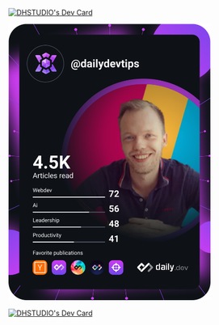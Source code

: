 <a href="https://app.daily.dev/DailyDevTips"><img src="[https://github.com/davidhubber/davidhubber/blob/master/devcard.svg](https://github.com/DavidHubber/DavidHubber/blob/main/devcard.svg)" width="400" alt="DHSTUDIO's Dev Card"/></a>

<a href="https://app.daily.dev/DailyDevTips"><img src="https://github.com/rebelchris/rebelchris/blob/master/devcard.svg" width="400" alt="Chris Bongers's Dev Card"/></a>


<a href="https://app.daily.dev/DHSTUDIO"><img src="https://api.daily.dev/devcards/534cebed933d432894e7c5eada98fe42.png?r=2vm" width="400" alt="DHSTUDIO's Dev Card"/></a>

<!-- - 👋 Hi, I’m @DavidHubber
- 👀 I’m interested in ...
- 🌱 I’m currently learning ...
- 💞️ I’m looking to collaborate on ...
- 📫 How to reach me ... -->

<!---
DavidHubber/DavidHubber is a ✨ special ✨ repository because its `README.md` (this file) appears on your GitHub profile.
You can click the Preview link to take a look at your changes.
--->
